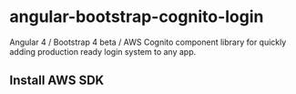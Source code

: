 # angular-bootstrap-cognito-login
Angular 4 / Bootstrap 4 beta / AWS Cognito component library for quickly adding production ready login system to any app.

## Install AWS SDK
